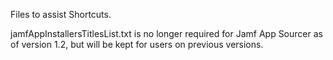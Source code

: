 Files to assist Shortcuts. 

jamfAppInstallersTitlesList.txt is no longer required for Jamf App Sourcer as of version 1.2, but will be kept for users on previous versions. 
